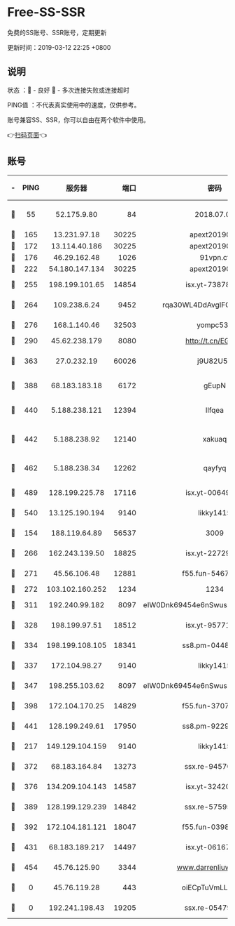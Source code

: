 # Free-SS-SSR

免费的SS账号、SSR账号，定期更新

更新时间：2019-03-12 22:25 +0800

## 说明

状态     ：🙂 - 良好 🙁 - 多次连接失败或连接超时

PING值   ：不代表真实使用中的速度，仅供参考。

账号兼容SS、SSR，你可以自由在两个软件中使用。

👉[扫码页面](https://liesauer.github.io/Free-SS-SSR/)👈

## 账号

|-|PING|服务器|端口|密码|加密方式|区域|
|:----:|:----:|:-----:|-----:|:----:|:----:|:----:|
|🙂|55|52.175.9.80|84|2018.07.07|chacha20-ietf-poly1305|HK|
|🙂|165|13.231.97.18|30225|apext2019006|chacha20|JP|
|🙂|172|13.114.40.186|30225|apext2019006|chacha20|JP|
|🙂|176|46.29.162.48|1026|91vpn.cf|rc4-md5|RU|
|🙂|222|54.180.147.134|30225|apext2019006|chacha20|KR|
|🙂|255|198.199.101.65|14854|isx.yt-73878638|aes-256-cfb|US|
|🙂|264|109.238.6.24|9452|rqa30WL4DdAvgIFG6Fs3znzTa|aes-256-cfb|FR|
|🙂|276|168.1.140.46|32503|yompc535|aes-256-cfb|AU|
|🙂|290|45.62.238.179|8080|http://t.cn/EGJIyrl|rc4-md5|CA|
|🙂|363|27.0.232.19|60026|j9U82U53|xchacha20-ietf-poly1305|HK|
|🙂|388|68.183.183.18|6172|gEupN|aes-256-cfb|SG|
|🙂|440|5.188.238.121|12394|llfqea|chacha20-ietf-poly1305|BR|
|🙂|442|5.188.238.92|12140|xakuaq|chacha20-ietf-poly1305|BR|
|🙂|462|5.188.238.34|12262|qayfyq|chacha20-ietf-poly1305|BR|
|🙂|489|128.199.225.78|17116|isx.yt-00649324|aes-256-cfb|SG|
|🙂|540|13.125.190.194|9140|likky1415|aes-256-cfb|KR|
|🙂|154|188.119.64.89|56537|3009|aes-256-cfb|RU|
|🙂|266|162.243.139.50|18825|isx.yt-22729980|aes-256-cfb|US|
|🙂|271|45.56.106.48|12881|f55.fun-54673265|aes-256-cfb|US|
|🙂|272|103.102.160.252|1234|1234|rc4-md5|JP|
|🙂|311|192.240.99.182|8097|eIW0Dnk69454e6nSwuspv9DmS201tQ0D|aes-256-cfb|US|
|🙂|328|198.199.97.51|18512|isx.yt-95771540|aes-256-cfb|US|
|🙂|334|198.199.108.105|18341|ss8.pm-04487647|aes-256-cfb|US|
|🙂|337|172.104.98.27|9140|likky1415|aes-256-cfb|JP|
|🙂|347|198.255.103.62|8097|eIW0Dnk69454e6nSwuspv9DmS201tQ0D|aes-256-cfb|US|
|🙂|398|172.104.170.25|14829|f55.fun-37079700|aes-256-cfb|SG|
|🙂|441|128.199.249.61|17950|ss8.pm-92296749|aes-256-cfb|SG|
|🙁|217|149.129.104.159|9140|likky1415|aes-256-cfb|HK|
|🙁|372|68.183.164.84|13273|ssx.re-94570018|aes-256-cfb|US|
|🙁|376|134.209.104.143|14587|isx.yt-32420603|aes-256-cfb|SG|
|🙁|389|128.199.129.239|14842|ssx.re-57595800|aes-256-cfb|SG|
|🙁|392|172.104.181.121|18047|f55.fun-03984569|aes-256-cfb|SG|
|🙁|431|68.183.189.217|14497|isx.yt-06167002|aes-256-cfb|SG|
|🙁|454|45.76.125.90|3344|www.darrenliuwei.com|aes-256-cfb|AU|
|🙁|0|45.76.119.28|443|oiECpTuVmLLxk4Ts|aes-256-cfb|AU|
|🙁|0|192.241.198.43|19205|ssx.re-05479677|aes-256-cfb|US|
